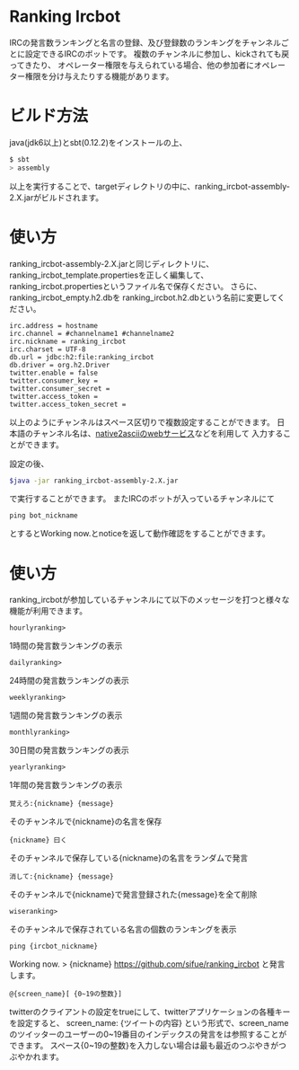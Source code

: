 # Ranking Ircbot
IRCの発言数ランキングと名言の登録、及び登録数のランキングをチャンネルごとに設定できるIRCのボットです。
複数のチャンネルに参加し、kickされても戻ってきたり、
オペレーター権限を与えられている場合、他の参加者にオペレーター権限を分け与えたりする機能があります。

# ビルド方法
java(jdk6以上)とsbt(0.12.2)をインストールの上、

```sh
$ sbt
> assembly
```
以上を実行することで、targetディレクトリの中に、ranking_ircbot-assembly-2.X.jarがビルドされます。

# 使い方
ranking_ircbot-assembly-2.X.jarと同じディレクトリに、
ranking_ircbot_template.propertiesを正しく編集して、
ranking_ircbot.propertiesというファイル名で保存ください。
さらに、ranking_ircbot_empty.h2.dbを
ranking_ircbot.h2.dbという名前に変更してください。

```properties
irc.address = hostname
irc.channel = #channelname1 #channelname2
irc.nickname = ranking_ircbot
irc.charset = UTF-8
db.url = jdbc:h2:file:ranking_ircbot
db.driver = org.h2.Driver
twitter.enable = false
twitter.consumer_key =
twitter.consumer_secret =
twitter.access_token =
twitter.access_token_secret =
```
以上のようにチャンネルはスペース区切りで複数設定することができます。
日本語のチャンネル名は、[native2asciiのwebサービス](http://lithium.homedns.org/~shanq/bitsnbytes/native2ascii_en.html)などを利用して
入力することができます。

設定の後、

```sh
$java -jar ranking_ircbot-assembly-2.X.jar
```

で実行することができます。
またIRCのボットが入っているチャンネルにて
```
ping bot_nickname
```
とするとWorking now.とnoticeを返して動作確認をすることができます。

# 使い方
ranking_ircbotが参加しているチャンネルにて以下のメッセージを打つと様々な機能が利用できます。

```
hourlyranking>
```
1時間の発言数ランキングの表示

```
dailyranking>
```
24時間の発言数ランキングの表示

```
weeklyranking>
```
1週間の発言数ランキングの表示

```
monthlyranking>
```
30日間の発言数ランキングの表示

```
yearlyranking>
```
1年間の発言数ランキングの表示

```
覚えろ:{nickname} {message}
```
そのチャンネルで{nickname}の名言を保存

```
{nickname} 曰く
```
そのチャンネルで保存している{nickname}の名言をランダムで発言

```
消して:{nickname} {message}
```
そのチャンネルで{nickname}で発言登録された{message}を全て削除

```
wiseranking>
```
そのチャンネルで保存されている名言の個数のランキングを表示


```
ping {ircbot_nickname}
```
Working now. > {nickname} https://github.com/sifue/ranking_ircbot と発言します。

```
@{screen_name}[ {0~19の整数}]
```
twitterのクライアントの設定をtrueにして、twitterアプリケーションの各種キーを設定すると、
screen_name: {ツイートの内容}
という形式で、screen_nameのツイッターのユーザーの0~19番目のインデックスの発言をは参照することができます。
スペース{0~19の整数}を入力しない場合は最も最近のつぶやきがつぶやかれます。